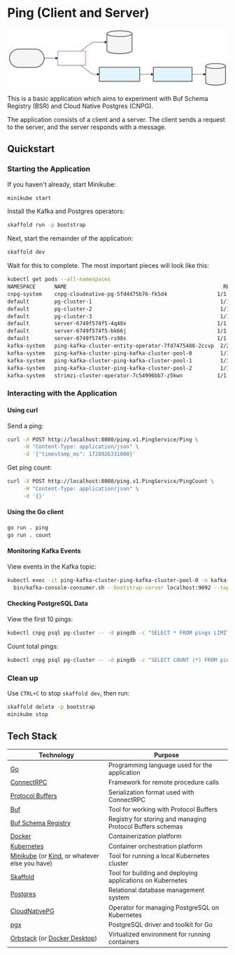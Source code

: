 # Ping (Client and Server)

![Architecture](resources/Architecture.svg)

This is a basic application which aims to experiment with Buf Schema Registry (BSR) and Cloud Native Postgres (CNPG). 

The application consists of a client and a server. The client sends a request to the server, and the server responds with a message.

## Quickstart

### Starting the Application

If you haven't already, start Minikube:

```bash
minikube start
```

Install the Kafka and Postgres operators:

```bash
skaffold run -p bootstrap
```

Next, start the remainder of the application:

```bash
skaffold dev
```

Wait for this to complete. The most important pieces will look like this:

```bash
kubectl get pods --all-namespaces
NAMESPACE      NAME                                                  READY   STATUS    RESTARTS       AGE
cnpg-system    cnpg-cloudnative-pg-5fd4d75b76-fk5d4                1/1     Running   0              98m
default        pg-cluster-1                                         1/1     Running   0              50m
default        pg-cluster-2                                         1/1     Running   0              50m
default        pg-cluster-3                                         1/1     Running   0              50m
default        server-6749f574f5-4q48x                             1/1     Running   0              37m
default        server-6749f574f5-bk66j                             1/1     Running   0              38m
default        server-6749f574f5-rs98s                             1/1     Running   0              38m
kafka-system   ping-kafka-cluster-entity-operator-7fd7475488-2ccvp  2/2     Running   0              51m
kafka-system   ping-kafka-cluster-ping-kafka-cluster-pool-0         1/1     Running   0              51m
kafka-system   ping-kafka-cluster-ping-kafka-cluster-pool-1         1/1     Running   0              51m
kafka-system   ping-kafka-cluster-ping-kafka-cluster-pool-2         1/1     Running   0              51m
kafka-system   strimzi-cluster-operator-7c54996bb7-z5kwn           1/1     Running   0              98m
```

### Interacting with the Application

#### Using curl

Send a ping:
```bash
curl -X POST http://localhost:8080/ping.v1.PingService/Ping \
     -H "Content-Type: application/json" \
     -d '{"timestamp_ms": 1728926331000}'
```

Get ping count:
```bash
curl -X POST http://localhost:8080/ping.v1.PingService/PingCount \
     -H "Content-Type: application/json" \
     -d '{}'
```

#### Using the Go client

```bash
go run . ping
go run . count
```

#### Monitoring Kafka Events

View events in the Kafka topic:
```bash
kubectl exec -it ping-kafka-cluster-ping-kafka-cluster-pool-0 -n kafka-system -- \
  bin/kafka-console-consumer.sh --bootstrap-server localhost:9092 --topic ping-events --from-beginning
```

#### Checking PostgreSQL Data

View the first 10 pings:
```bash
kubectl cnpg psql pg-cluster -- -d pingdb -c "SELECT * FROM pings LIMIT 10;"
```

Count total pings:
```bash
kubectl cnpg psql pg-cluster -- -d pingdb -c "SELECT COUNT (*) FROM pings"
```

### Clean up

Use `CTRL+C` to stop `skaffold dev`, then run:

```bash
skaffold delete -p bootstrap
minikube stop
```

## Tech Stack

| Technology                                                                                                                                                              | Purpose                                                               |
|-------------------------------------------------------------------------------------------------------------------------------------------------------------------------|-----------------------------------------------------------------------|
| [Go](https://go.dev/)                                                                                                                                                   | Programming language used for the application                         |
| [ConnectRPC](https://connectrpc.com/)                                                                                                                                   | Framework for remote procedure calls                                  |
| [Protocol Buffers](https://protobuf.dev/)                                                                                                                               | Serialization format used with ConnectRPC                             |
| [Buf](https://buf.build/)                                                                                                                                               | Tool for working with Protocol Buffers                                |
| [Buf Schema Registry](https://buf.build/product/bsr)                                                                                                                    | Registry for storing and managing Protocol Buffers schemas            |
| [Docker](https://www.docker.com/)                                                                                                                                       | Containerization platform                                             |
| [Kubernetes](https://kubernetes.io/)                                                                                                                                    | Container orchestration platform                                      |
| [Minikube](https://minikube.sigs.k8s.io/docs/start/?arch=%2Fmacos%2Farm64%2Fstable%2Fbinary+download) (or [Kind](https://kind.sigs.k8s.io/), or whatever else you have) | Tool for running a local Kubernetes cluster                           |
| [Skaffold](https://skaffold.dev/)                                                                                                                                       | Tool for building and deploying applications on Kubernetes            |
| [Postgres](https://www.postgresql.org/)                                                                                                                                 | Relational database management system                                 |
| [CloudNativePG](https://cloudnative-pg.io/)                                                                                                                             | Operator for managing PostgreSQL on Kubernetes                        |
| [pgx](https://github.com/jackc/pgx)                                                                                                                                     | PostgreSQL driver and toolkit for Go                                  |
| [Orbstack](https://orbstack.dev/) (or [Docker Desktop](https://www.docker.com/products/docker-desktop/))                                                                | Virtualized environment for running containers                        |
